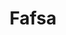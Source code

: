 ---
# This topic lives at
# https://digital.gov/topics/fafsa

# Topic Title
title: "Fafsa"

# description — keep it short and clear
# summary: ""

# Weight
weight: 1

# For more information on managing topics,
# see https://github.com/GSA/digitalgov.gov/wiki/topics
---